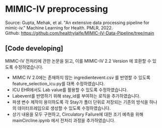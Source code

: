 # MIMIC-IV preprocessing  

Source: Gupta, Mehak, et al. "An extensive data processing pipeline for mimic-iv." Machine Learning for Health. PMLR, 2022.    
Github: <a herf='https://github.com/healthylaife/MIMIC-IV-Data-Pipeline/tree/main'>https://github.com/healthylaife/MIMIC-IV-Data-Pipeline/tree/main</a>  


## [Code developing]  
MIMIC-IV 전처리에 관한 논문을 읽고, 이를 MIMIC-IV 2.2 Version 에 호환할 수 있도록 수정하였습니다.
 - MIMIC IV 2.0에는 존재하지 않는 ingredientevent.csv 를 반영할 수 있도록 feature_selection_icu.py를 대폭 수정하였습니다.  
 - ICU EHR에서도 Lab value를 활용할 수 있도록 수정하였습니다.    
 - Labevent를 반영하기 위해 stay_id를 부여하는 로직을 추가하였습니다.  
 - 파생 변수 제작이 용이하도록 각 Stay가 폴더 단위로 저장되는 기존의 방식을 하나의 데이터프레임으로 생성할 수 있도록 수정하였습니다.  
 - 상기 내용을 모두 구현하고, Circulatory Failure에 대한 조기 예측을 위해 mainCircline.ipynb 에서 전처리 과정을 추가하였습니다.  